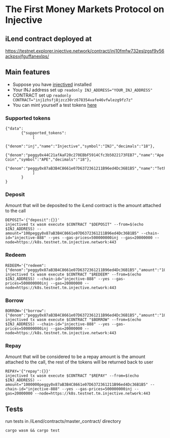 # The First Money Markets Protocol on Injective


## iLend contract deployed at 
https://testnet.explorer.injective.network/contract/inj10fmfw732eslzgsf9v56ackpsvjfguffanexlps/

## Main features

- Suppose you have [injectived](https://docs.injective.network/develop/guides/cosmwasm-dapps/Your_first_contract_on_injective#install-injectived) installed
- Your INJ address set up `readonly INJ_ADDRESS="YOUR_INJ_ADDRESS"` 
- CONTRACT set up `readonly CONTRACT="inj1zhsfj8jzcz30rz678354vafe46vfwlezg9fz7z"`
- You can mint yourself a test tokens [here](https://testnet.faucet.injective.network/)


### Supported tokens 

```
{"data":
       {"supported_tokens":
            [
                {"denom":"inj","name":"Injective","symbol":"INJ","decimals":"18"},
                {"denom":"peggy0x44C21afAaF20c270EBbF5914Cfc3b5022173FEB7","name":"Ape Coin","symbol":"APE","decimals":"18"},
                {"denom":"peggy0x87aB3B4C8661e07D6372361211B96ed4Dc36B1B5","name":"Tether","symbol":"USDT","decimals":"6"}
            ]
       }
}
```



### Deposit 
Amount that will be deposited to the iLend contract is the amount attached to the call
```
DEPOSIT='{"deposit":{}}'
injectived tx wasm execute $CONTRACT "$DEPOSIT" --from=$(echo $INJ_ADDRESS) --amount="100peggy0x87aB3B4C8661e07D6372361211B96ed4Dc36B1B5" --chain-id="injective-888" --yes --gas-prices=500000000inj --gas=20000000 --node=https://k8s.testnet.tm.injective.network:443
```

### Redeem

```
REDEEM='{"redeem":{"denom":"peggy0x87aB3B4C8661e07D6372361211B96ed4Dc36B1B5","amount":"100"}}'
injectived tx wasm execute $CONTRACT "$REDEEM" --from=$(echo $INJ_ADDRESS) --chain-id="injective-888" --yes --gas-prices=500000000inj --gas=20000000 --node=https://k8s.testnet.tm.injective.network:443
```

### Borrow

```
BORROW='{"borrow":{"denom":"peggy0x87aB3B4C8661e07D6372361211B96ed4Dc36B1B5","amount":"10000"}}'
injectived tx wasm execute $CONTRACT "$BORROW" --from=$(echo $INJ_ADDRESS) --chain-id="injective-888" --yes --gas-prices=500000000inj --gas=20000000 --node=https://k8s.testnet.tm.injective.network:443
```

### Repay


Amount that will be considered to be a repay amount is the amount attached to the call, the rest of the tokens will be returned back to user

```
REPAY='{"repay":{}}'
injectived tx wasm execute $CONTRACT "$REPAY" --from=$(echo $INJ_ADDRESS) --amount="1000000peggy0x87aB3B4C8661e07D6372361211B96ed4Dc36B1B5" --chain-id="injective-888" --yes --gas-prices=500000000inj --gas=20000000 --node=https://k8s.testnet.tm.injective.network:443
```

## Tests

run tests in /iLend/contracts/master_contract/ directory
```
cargo wasm && cargo test
```


